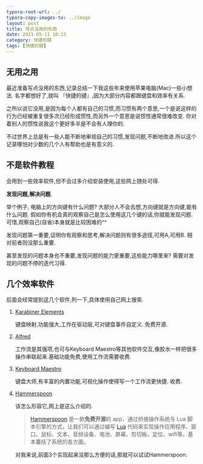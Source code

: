 ```yaml
---
typora-root-url: ../
typora-copy-images-to: ../image
layout: post
title: 写点没用的东西
date: 2021-05-11 10:23
category: 快捷的键
tags: [快捷的键]
---
```




## 无用之用

最近准备写点没用的东西,记录总结一下我这些年来使用苹果电脑(Mac)一些小想法. 名字都想好了,就叫 『快捷的键』,因为大部分内容都跟键盘和效率有关系. 



之所以说它没用,是因为每个人都有自己的习惯,而习惯有两个意思,一个是说这样的行为已经被重复很多次已经形成惯性,而另外一个意思是说惯性通常很难改变.  你对着别人的惯性说我这个更好多半是不会有人理你的.



不过世界上总是有一些人能不断地审视自己的习惯,发现问题,不断地改进.所以这个记录哪怕对少数的几个人有帮助也是有意义的.



## 不是软件教程

会用到一些效率软件,但不会过多介绍安装使用,这些网上随处可得.

**发现问题,解决问题**. 

举个例子, 电脑上的方向键有什么问题? 大部分人不会去想,方向键就是方向键,能有什么问题.  假如你有机会真的观察自己是怎么使用这几个键的话,你就能发现问题.  可惜,观察自己(自省)本身就是比较困难的^^

发现问题第一重要,证明你有观察和思考,解决问题则有很多途径,可用A,可用B. 相对前者则没那么重要. 

甚至发现的问题本身也不重要,发现问题的能力更重要,这些能力哪里来?  需要对发现的问题不停的迭代习得.



## 几个效率软件

后面会经常提到这几个软件,列一下,具体使用自己网上搜索.

1. [Karabiner Elements](https://karabiner-elements.pqrs.org/)

   键盘映射,功能强大,工作在驱动层,可对键盘事件自定义. 免费开源.

2. [Alfred](https://www.alfredapp.com/)

   工作流是其强项,也可与Keyboard Maestro等其他软件交互,像胶水一样把很多操作串联起来.基础功能免费,使用工作流需要收费.

3. [Keyboard Maestro](https://www.keyboardmaestro.com/main/)

   键盘大师,有丰富的内置功能,可视化操作使得写一个工作流更快捷. 收费.

4. [Hammerspoon](https://www.hammerspoon.org/)

   该怎么形容它,网上是这么介绍的.

   >[Hammerspoon](https://link.zhihu.com/?target=http%3A//www.hammerspoon.org/) 是一款**免费开源**的 app，通过桥接操作系统与 Lua 脚本引擎的方式，让我们可以通过编写 [Lua](https://link.zhihu.com/?target=http%3A//www.lua.org/docs.html) 代码来实现操作应用程序、窗口、鼠标、文本、音频设备、电池、屏幕、剪切板、定位、wifi等。基本囊括了系统的各方面。

   对我来说,前面3个实现起来没那么方便的话,那就可以试试Hammerspoon. 









